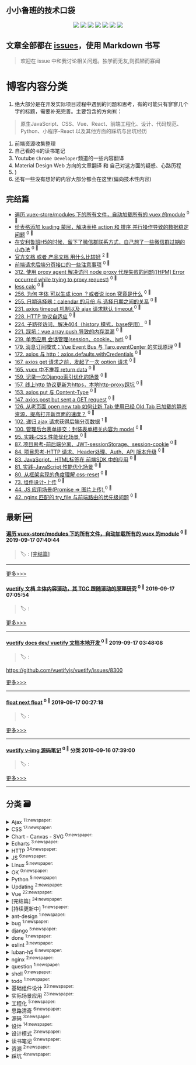 
<p style="text-align: center;">
    <!-- <a href="#"><img src="assets/blog.png" width="50%"/></a> -->
    <h2>小小鲁班的技术口袋</h2>
</p>


<p align='center'>
    <!-- <img src="https://badgen.net/circleci/github/ly525/blog"/> -->
    <img src="https://badgen.net/badge/labels/33"/>
    <img src="https://badgen.net/github/issues/ly525/blog"/>
    <img src="https://badgen.net/badge/last-commit/2019-09-21 10:36:03"/>
    <img src="https://badgen.net/github/forks/ly525/blog"/>
    <img src="https://badgen.net/github/stars/ly525/blog"/>
    <img src="https://badgen.net/github/watchers/ly525/blog"/>
    <img src="https://badgen.net/github/release/ly525/blog"/>
</p>

## 文章全部都在 [issues](https://github.com/ly525/blog/issues)，使用 Markdown 书写
> 欢迎在 issue 中和我讨论相关问题。独学而无友,则孤陋而寡闻

# 博客内容分类
1. 绝大部分是在开发实际项目过程中遇到的问题和思考，有的可能只有寥寥几个字的标题，需要补充完善。主要包含的方向🈶️：
> 原生JavaScript、CSS、Vue、React、前端工程化、设计、代码规范、Python、小程序-React 以及其他方面的踩坑与出坑经历
1. 前端资源收集整理
2. 自己看的`书`的读书笔记
3. Youtube `Chrome Developer`频道的一些内容翻译
4. Material Design Web 方向的文章翻译 和 自己对这方面的疑惑、心路历程
4. )
5. 还有一些没有想好的内容大部分都会在这里(偏向技术性内容)

## 完结篇
- [遍历 vuex-store/modules 下的所有文件，自动加载所有的 vuex 的module](https://github.com/ly525/blog/issues/339)  <sup>0 :speech_balloon:</sup>
- [给表格添加 loading 蒙层，解决表格 action 和 排序 并行操作导致的数据稳定问题](https://github.com/ly525/blog/issues/328)  <sup>0 :speech_balloon:</sup>
- [在安利鲁班H5的时候，留下了微信群联系方式，自己想了一些微信群过期的小办法](https://github.com/ly525/blog/issues/325)  <sup>0 :speech_balloon:</sup>
- [官方文档 或者 产品文档 用什么比较好](https://github.com/ly525/blog/issues/320)  <sup>2 :speech_balloon:</sup>
- [前端请求后端分页接口的一些注意事项](https://github.com/ly525/blog/issues/316)  <sup>0 :speech_balloon:</sup>
- [312. 使用 proxy agent 解决访问 node proxy 代理失败的问题([HPM] Error occurred while trying to proxy request)](https://github.com/ly525/blog/issues/312)  <sup>0 :speech_balloon:</sup>
- [less calc](https://github.com/ly525/blog/issues/279)  <sup>0 :speech_balloon:</sup>
- [256. 为何 字体 可以生成 icon ？或者说 icon 究竟是什么](https://github.com/ly525/blog/issues/256)  <sup>0 :speech_balloon:</sup>
- [255. 日期选择器：calendar 的月份 与 选择日期之间的关系](https://github.com/ly525/blog/issues/255)  <sup>0 :speech_balloon:</sup>
- [231. axios timeout 机制以及 ajax 请求默认 timeout ](https://github.com/ly525/blog/issues/231)  <sup>0 :speech_balloon:</sup>
- [228. HTTP 协议自适应](https://github.com/ly525/blog/issues/228)  <sup>0 :speech_balloon:</sup>
- [224. 子路径访问，解决404（history 模式，base使用）](https://github.com/ly525/blog/issues/224)  <sup>0 :speech_balloon:</sup>
- [221. 踩坑：vue array push  导致的内存泄漏](https://github.com/ly525/blog/issues/221)  <sup>0 :speech_balloon:</sup>
- [219. 单页应用 会话管理(session、cookie、jwt)](https://github.com/ly525/blog/issues/219)  <sup>0 :speech_balloon:</sup>
- [179. 消息订阅模式：Vue Event Bus 与 Taro.eventCenter 的实现原理](https://github.com/ly525/blog/issues/179)  <sup>0 :speech_balloon:</sup>
- [172.  axios 与 http：axios.defaults.withCredentials](https://github.com/ly525/blog/issues/172)  <sup>0 :speech_balloon:</sup>
- [167. axios get 请求之前，发起了一次 option 请求](https://github.com/ly525/blog/issues/167)  <sup>0 :speech_balloon:</sup>
- [165. vuex 中不推荐 return data](https://github.com/ly525/blog/issues/165)  <sup>0 :speech_balloon:</sup>
- [159. 记录一次Django索引优化的场景](https://github.com/ly525/blog/issues/159)  <sup>0 :speech_balloon:</sup>
- [157. 线上http 协议更新为https，本地http-proxy踩坑](https://github.com/ly525/blog/issues/157)  <sup>0 :speech_balloon:</sup>
- [153. axios put 与 Content-Type](https://github.com/ly525/blog/issues/153)  <sup>0 :speech_balloon:</sup>
- [147. axios.post but sent a GET request](https://github.com/ly525/blog/issues/147)  <sup>0 :speech_balloon:</sup>
- [126. 从老页面 open new tab 如何让新 Tab 使用已经 Old Tab 已加载的静态资源，提高打开新页面的速度？](https://github.com/ly525/blog/issues/126)  <sup>0 :speech_balloon:</sup>
- [102. 递归 ajax 请求获得后端分页数据](https://github.com/ly525/blog/issues/102)  <sup>1 :speech_balloon:</sup>
- [100. 管理后台表单提交：封装表单相关内容为 model](https://github.com/ly525/blog/issues/100)  <sup>0 :speech_balloon:</sup>
- [95. 实践-CSS 性能优化场景 ](https://github.com/ly525/blog/issues/95)  <sup>0 :speech_balloon:</sup>
- [87.  项目思考-前后端分离、JWT-sessionStorage、session-cookie](https://github.com/ly525/blog/issues/88)  <sup>0 :speech_balloon:</sup>
- [84. 项目思考-HTTP 请求、Header处理、Auth、API 版本升级](https://github.com/ly525/blog/issues/84)  <sup>0 :speech_balloon:</sup>
- [83. JavaScript、HTML标签在 前端SDK 中的应用](https://github.com/ly525/blog/issues/83)  <sup>0 :speech_balloon:</sup>
- [81. 实践-JavaScript 性能优化场景](https://github.com/ly525/blog/issues/81)  <sup>0 :speech_balloon:</sup>
- [80. 从框架实现的角度理解 css-reset](https://github.com/ly525/blog/issues/80)  <sup>0 :speech_balloon:</sup>
- [73. 组件设计-上传](https://github.com/ly525/blog/issues/73)  <sup>0 :speech_balloon:</sup>
- [44. JS 应用场景(Promise => 图片上传) ](https://github.com/ly525/blog/issues/44)  <sup>0 :speech_balloon:</sup>
- [42. nginx 匹配的 try_file 与前端路由的优先级问题](https://github.com/ly525/blog/issues/42)  <sup>0 :speech_balloon:</sup>

## 最新 :new:

#### [遍历 vuex-store/modules 下的所有文件，自动加载所有的 vuex 的module](https://github.com/ly525/blog/issues/339) <sup>0 :speech_balloon:</sup> 	 2019-09-17 07:40:44

> :label: : [[完结篇]](https://github.com/ly525/blog/labels/%5B%E5%AE%8C%E7%BB%93%E7%AF%87%5D)

---
[更多>>>](https://github.com/ly525/blog/issues/339)


#### [vuetify 文档 主体内容滚动，其 TOC 跟随滚动的原理研究](https://github.com/ly525/blog/issues/338) <sup>0 :speech_balloon:</sup> 	 2019-09-17 07:05:54

> :label: :



[更多>>>](https://github.com/ly525/blog/issues/338)

---


#### [vuetify docs dev/ vuetify 文档本地开发 ](https://github.com/ly525/blog/issues/337) <sup>0 :speech_balloon:</sup> 	 2019-09-17 03:48:08

> :label: :

https://github.com/vuetifyjs/vuetify/issues/8300

[更多>>>](https://github.com/ly525/blog/issues/337)

---


#### [float next float](https://github.com/ly525/blog/issues/336) <sup>0 :speech_balloon:</sup> 	 2019-09-17 00:27:18

> :label: :



[更多>>>](https://github.com/ly525/blog/issues/336)

---


#### [vuetify v-img 源码笔记](https://github.com/ly525/blog/issues/335) <sup>0 :speech_balloon:</sup> 	分类 2019-09-16 07:39:00

> :label: :


[更多>>>](https://github.com/ly525/blog/issues/335)

---


## 分类  :card_file_box:

<!-- <details open="open">
    <summary>
        <img src="" title="词云, 点击展开详细分类" alt="词云， 点击展开详细分类">
        <p align="center">:cloud: 词云 :cloud: <sub>点击词云展开详细分类:point_down: </sub></p>
    </summary> -->


<details>
<summary>Ajax	<sup>11:newspaper:</sup></summary>

- [axios get request send Array as params](https://github.com/ly525/blog/issues/299)  <sup>0 :speech_balloon:</sup>
- [231. axios timeout 机制以及 ajax 请求默认 timeout ](https://github.com/ly525/blog/issues/231)  <sup>0 :speech_balloon:</sup>
- [172.  axios 与 http：axios.defaults.withCredentials](https://github.com/ly525/blog/issues/172)  <sup>0 :speech_balloon:</sup>
- [167. axios get 请求之前，发起了一次 option 请求](https://github.com/ly525/blog/issues/167)  <sup>0 :speech_balloon:</sup>
- [165. vuex 中不推荐 return data](https://github.com/ly525/blog/issues/165)  <sup>0 :speech_balloon:</sup>
- [153. axios put 与 Content-Type](https://github.com/ly525/blog/issues/153)  <sup>0 :speech_balloon:</sup>
- [147. axios.post but sent a GET request](https://github.com/ly525/blog/issues/147)  <sup>0 :speech_balloon:</sup>
- [102. 递归 ajax 请求获得后端分页数据](https://github.com/ly525/blog/issues/102)  <sup>1 :speech_balloon:</sup>
- [73. 组件设计-上传](https://github.com/ly525/blog/issues/73)  <sup>0 :speech_balloon:</sup>
- [[about] Resume](https://github.com/ly525/blog/issues/12)  <sup>0 :speech_balloon:</sup>
- [3. 在切换组件时候, 需要前一个组件的request取消](https://github.com/ly525/blog/issues/3)  <sup>0 :speech_balloon:</sup>


</details>

<details>
<summary>CSS	<sup>17:newspaper:</sup></summary>

- [118. lulu-ui Button](https://github.com/ly525/blog/issues/118)  <sup>0 :speech_balloon:</sup>
- [117. base64 图片](https://github.com/ly525/blog/issues/117)  <sup>0 :speech_balloon:</sup>
- [116. lulu-ui 中的 每个组件的小图标独立使用，不耦合 是如何实现的？](https://github.com/ly525/blog/issues/116)  <sup>0 :speech_balloon:</sup>
- [99. CSS 图片蒙层、让其上面文字显示清晰](https://github.com/ly525/blog/issues/99)  <sup>0 :speech_balloon:</sup>
- [97. 通过阅读 CSS 框架和书籍，了解 CSS 最佳实践](https://github.com/ly525/blog/issues/97)  <sup>0 :speech_balloon:</sup>
- [95. 实践-CSS 性能优化场景 ](https://github.com/ly525/blog/issues/95)  <sup>0 :speech_balloon:</sup>
- [84. 项目思考-HTTP 请求、Header处理、Auth、API 版本升级](https://github.com/ly525/blog/issues/84)  <sup>0 :speech_balloon:</sup>
- [80. 从框架实现的角度理解 css-reset](https://github.com/ly525/blog/issues/80)  <sup>0 :speech_balloon:</sup>
- [79. 组件设计-资源(Resource)](https://github.com/ly525/blog/issues/79)  <sup>0 :speech_balloon:</sup>
- [62. 组件设计-Navbar](https://github.com/ly525/blog/issues/62)  <sup>0 :speech_balloon:</sup>
- [61. 组件设计-Button](https://github.com/ly525/blog/issues/61)  <sup>0 :speech_balloon:</sup>
- [54. 组件库开发、前端工程化踩坑](https://github.com/ly525/blog/issues/54)  <sup>0 :speech_balloon:</sup>
- [52. 管理后台踩坑：CSS 篇](https://github.com/ly525/blog/issues/52)  <sup>0 :speech_balloon:</sup>
- [38. JS sdk 涉及点](https://github.com/ly525/blog/issues/38)  <sup>0 :speech_balloon:</sup>
- [31. 最近css整理](https://github.com/ly525/blog/issues/31)  <sup>0 :speech_balloon:</sup>
- [30. CSS padding overrides overflow?](https://github.com/ly525/blog/issues/30)  <sup>0 :speech_balloon:</sup>
- [7. [HTTP] 如何压缩字体CSS中的多个woff2的请求？？？](https://github.com/ly525/blog/issues/7)  <sup>0 :speech_balloon:</sup>


</details>

<details>
<summary>Chart - Canvas - SVG	<sup>0:newspaper:</sup></summary>



</details>

<details>
<summary>Echarts	<sup>3:newspaper:</sup></summary>

- [141. Echarts 定制每条线上小圆点（symbol）大小（symbolSize）](https://github.com/ly525/blog/issues/141)  <sup>0 :speech_balloon:</sup>
- [139. echarts 无限滚动、低内存占用](https://github.com/ly525/blog/issues/139)  <sup>0 :speech_balloon:</sup>
- [49. echarts 相关](https://github.com/ly525/blog/issues/49)  <sup>0 :speech_balloon:</sup>


</details>

<details>
<summary>HTTP	<sup>34:newspaper:</sup></summary>

- [231. axios timeout 机制以及 ajax 请求默认 timeout ](https://github.com/ly525/blog/issues/231)  <sup>0 :speech_balloon:</sup>
- [220. HTTP Cache](https://github.com/ly525/blog/issues/220)  <sup>0 :speech_balloon:</sup>
- [219. 单页应用 会话管理(session、cookie、jwt)](https://github.com/ly525/blog/issues/219)  <sup>0 :speech_balloon:</sup>
- [213. 为何设计师不应该使用 png、jpg、svg 制作小图标](https://github.com/ly525/blog/issues/213)  <sup>0 :speech_balloon:</sup>
- [211. 字体选择](https://github.com/ly525/blog/issues/211)  <sup>0 :speech_balloon:</sup>
- [206. 前端与 Sketch ](https://github.com/ly525/blog/issues/206)  <sup>0 :speech_balloon:</sup>
- [205. 前端工程化的一些思考](https://github.com/ly525/blog/issues/205)  <sup>0 :speech_balloon:</sup>
- [204.  纪念在使用Ubuntu的时候的一些很 nice 的软件](https://github.com/ly525/blog/issues/204)  <sup>0 :speech_balloon:</sup>
- [190. BI 类 Dashboard 的产品设计](https://github.com/ly525/blog/issues/190)  <sup>0 :speech_balloon:</sup>
- [187. selector 过滤、无限滚动、css search engine](https://github.com/ly525/blog/issues/187)  <sup>0 :speech_balloon:</sup>
- [173. 如何封装一个更加友好、优雅、通用的http 模块](https://github.com/ly525/blog/issues/173)  <sup>0 :speech_balloon:</sup>
- [172.  axios 与 http：axios.defaults.withCredentials](https://github.com/ly525/blog/issues/172)  <sup>0 :speech_balloon:</sup>
- [167. axios get 请求之前，发起了一次 option 请求](https://github.com/ly525/blog/issues/167)  <sup>0 :speech_balloon:</sup>
- [165. vuex 中不推荐 return data](https://github.com/ly525/blog/issues/165)  <sup>0 :speech_balloon:</sup>
- [157. 线上http 协议更新为https，本地http-proxy踩坑](https://github.com/ly525/blog/issues/157)  <sup>0 :speech_balloon:</sup>
- [154. vuex 中 嵌套对象的重置与 响应式的注意事项](https://github.com/ly525/blog/issues/154)  <sup>0 :speech_balloon:</sup>
- [153. axios put 与 Content-Type](https://github.com/ly525/blog/issues/153)  <sup>0 :speech_balloon:</sup>
- [151. 移除 单个 export 需要设置为 export default的讨论](https://github.com/ly525/blog/issues/151)  <sup>0 :speech_balloon:</sup>
- [147. axios.post but sent a GET request](https://github.com/ly525/blog/issues/147)  <sup>0 :speech_balloon:</sup>
- [139. echarts 无限滚动、低内存占用](https://github.com/ly525/blog/issues/139)  <sup>0 :speech_balloon:</sup>
- [119. add retry for python requests](https://github.com/ly525/blog/issues/119)  <sup>0 :speech_balloon:</sup>
- [109. Vue: reset vuex state](https://github.com/ly525/blog/issues/109)  <sup>0 :speech_balloon:</sup>
- [107. Vue: 源码相关 Blog、项目、repository](https://github.com/ly525/blog/issues/107)  <sup>0 :speech_balloon:</sup>
- [105. Nginx url 解析顺序](https://github.com/ly525/blog/issues/105)  <sup>0 :speech_balloon:</sup>
- [102. 递归 ajax 请求获得后端分页数据](https://github.com/ly525/blog/issues/102)  <sup>1 :speech_balloon:</sup>
- [95. 实践-CSS 性能优化场景 ](https://github.com/ly525/blog/issues/95)  <sup>0 :speech_balloon:</sup>
- [84. 项目思考-HTTP 请求、Header处理、Auth、API 版本升级](https://github.com/ly525/blog/issues/84)  <sup>0 :speech_balloon:</sup>
- [81. 实践-JavaScript 性能优化场景](https://github.com/ly525/blog/issues/81)  <sup>0 :speech_balloon:</sup>
- [73. 组件设计-上传](https://github.com/ly525/blog/issues/73)  <sup>0 :speech_balloon:</sup>
- [32. http状态码 应用场景](https://github.com/ly525/blog/issues/32)  <sup>0 :speech_balloon:</sup>
- [29. HTTP 请求头: 'X-Requested-With': 'XMLHttpRequest' ?](https://github.com/ly525/blog/issues/29)  <sup>0 :speech_balloon:</sup>
- [17. nginx 转发请求, django如何获得真正的用户IP?](https://github.com/ly525/blog/issues/17)  <sup>0 :speech_balloon:</sup>
- [7. [HTTP] 如何压缩字体CSS中的多个woff2的请求？？？](https://github.com/ly525/blog/issues/7)  <sup>0 :speech_balloon:</sup>
- [1. HTTP  Provisional headers are shown](https://github.com/ly525/blog/issues/1)  <sup>0 :speech_balloon:</sup>


</details>

<details>
<summary>JS	<sup>6:newspaper:</sup></summary>

- [22. HTML5 FormData append 将boolean转换为字符串类型](https://github.com/ly525/blog/issues/22)  <sup>1 :speech_balloon:</sup>
- [14. JavaScript获得network面板的所有请求域名 / use JavaScript to get all hosts of requests in chrome network panel](https://github.com/ly525/blog/issues/14)  <sup>0 :speech_balloon:</sup>
- [13. JS没有块级作用域 - for循环和if语句中的执行环境](https://github.com/ly525/blog/issues/13)  <sup>0 :speech_balloon:</sup>
- [9. [资源]npms.io NPM库按照评分进行搜索](https://github.com/ly525/blog/issues/9)  <sup>0 :speech_balloon:</sup>
- [8. [资源] digitalocean 的tutorials](https://github.com/ly525/blog/issues/8)  <sup>0 :speech_balloon:</sup>
- [4. JavaScript高级程序设计读书笔记](https://github.com/ly525/blog/issues/4)  <sup>0 :speech_balloon:</sup>


</details>

<details>
<summary>Linux	<sup>5:newspaper:</sup></summary>

- [45. mac 找出占用端口号的进程，并kill](https://github.com/ly525/blog/issues/45)  <sup>0 :speech_balloon:</sup>
- [28. vagrant 操作 => mysql、防火墙、端口映射](https://github.com/ly525/blog/issues/28)  <sup>0 :speech_balloon:</sup>
- [18. 同步文件 | 部署](https://github.com/ly525/blog/issues/18)  <sup>0 :speech_balloon:</sup>
- [10. 证书权限 Permissions 0644 for 'XXX.pem' are too open.](https://github.com/ly525/blog/issues/10)  <sup>0 :speech_balloon:</sup>
- [6. [linux python] what are the differences between those folders: include, lib, local](https://github.com/ly525/blog/issues/6)  <sup>1 :speech_balloon:</sup>


</details>

<details>
<summary>OK	<sup>0:newspaper:</sup></summary>



</details>

<details>
<summary>Python	<sup>5:newspaper:</sup></summary>

- [119. add retry for python requests](https://github.com/ly525/blog/issues/119)  <sup>0 :speech_balloon:</sup>
- [21. pandas 系列](https://github.com/ly525/blog/issues/21)  <sup>0 :speech_balloon:</sup>
- [17. nginx 转发请求, django如何获得真正的用户IP?](https://github.com/ly525/blog/issues/17)  <sup>0 :speech_balloon:</sup>
- [[about] Resume](https://github.com/ly525/blog/issues/12)  <sup>0 :speech_balloon:</sup>
- [11. Python importError: No module named djcelery](https://github.com/ly525/blog/issues/11)  <sup>0 :speech_balloon:</sup>


</details>

<details>
<summary>Updating	<sup>2:newspaper:</sup></summary>

- [32. http状态码 应用场景](https://github.com/ly525/blog/issues/32)  <sup>0 :speech_balloon:</sup>
- [28. vagrant 操作 => mysql、防火墙、端口映射](https://github.com/ly525/blog/issues/28)  <sup>0 :speech_balloon:</sup>


</details>

<details>
<summary>Vue	<sup>22:newspaper:</sup></summary>

- [221. 踩坑：vue array push  导致的内存泄漏](https://github.com/ly525/blog/issues/221)  <sup>0 :speech_balloon:</sup>
- [128. Vue router open a new tab? resolve](https://github.com/ly525/blog/issues/128)  <sup>0 :speech_balloon:</sup>
- [124. watch immediate 使用场景](https://github.com/ly525/blog/issues/124)  <sup>0 :speech_balloon:</sup>
- [123. 修改第三方组件库样式](https://github.com/ly525/blog/issues/123)  <sup>0 :speech_balloon:</sup>
- [109. Vue: reset vuex state](https://github.com/ly525/blog/issues/109)  <sup>0 :speech_balloon:</sup>
- [108. Vue：路由懒加载、以及合适的使用场景 初探](https://github.com/ly525/blog/issues/108)  <sup>0 :speech_balloon:</sup>
- [107. Vue: 源码相关 Blog、项目、repository](https://github.com/ly525/blog/issues/107)  <sup>0 :speech_balloon:</sup>
- [104. Vue: 在 SPA 中使用 iframe，路径如何引用？](https://github.com/ly525/blog/issues/104)  <sup>0 :speech_balloon:</sup>
- [93. Vue 中 监听 resize](https://github.com/ly525/blog/issues/93)  <sup>0 :speech_balloon:</sup>
- [89. render: h => h(App) 具体含义解释](https://github.com/ly525/blog/issues/90)  <sup>0 :speech_balloon:</sup>
- [79. 组件设计-资源(Resource)](https://github.com/ly525/blog/issues/79)  <sup>0 :speech_balloon:</sup>
- [72. 组件设计-vue-easytable-docs](https://github.com/ly525/blog/issues/72)  <sup>0 :speech_balloon:</sup>
- [63. 组件设计-Select](https://github.com/ly525/blog/issues/63)  <sup>0 :speech_balloon:</sup>
- [62. 组件设计-Navbar](https://github.com/ly525/blog/issues/62)  <sup>0 :speech_balloon:</sup>
- [54. 组件库开发、前端工程化踩坑](https://github.com/ly525/blog/issues/54)  <sup>0 :speech_balloon:</sup>
- [48. Vue.js 源码涉及点](https://github.com/ly525/blog/issues/48)  <sup>0 :speech_balloon:</sup>
- [44. JS 应用场景(Promise => 图片上传) ](https://github.com/ly525/blog/issues/44)  <sup>0 :speech_balloon:</sup>
- [42. nginx 匹配的 try_file 与前端路由的优先级问题](https://github.com/ly525/blog/issues/42)  <sup>0 :speech_balloon:</sup>
- [27. Vue.prototype.__init__ = function(){this?}](https://github.com/ly525/blog/issues/27)  <sup>2 :speech_balloon:</sup>
- [5. [Vue.js] Uncaught TypeError: Cannot read property 'nodeType' of null](https://github.com/ly525/blog/issues/5)  <sup>0 :speech_balloon:</sup>
- [3. 在切换组件时候, 需要前一个组件的request取消](https://github.com/ly525/blog/issues/3)  <sup>0 :speech_balloon:</sup>
- [2. Vue.js  生命周期和vue-router的切换钩子函数](https://github.com/ly525/blog/issues/2)  <sup>0 :speech_balloon:</sup>


</details>

<details>
<summary>[完结篇]	<sup>34:newspaper:</sup></summary>

- [遍历 vuex-store/modules 下的所有文件，自动加载所有的 vuex 的module](https://github.com/ly525/blog/issues/339)  <sup>0 :speech_balloon:</sup>
- [给表格添加 loading 蒙层，解决表格 action 和 排序 并行操作导致的数据稳定问题](https://github.com/ly525/blog/issues/328)  <sup>0 :speech_balloon:</sup>
- [在安利鲁班H5的时候，留下了微信群联系方式，自己想了一些微信群过期的小办法](https://github.com/ly525/blog/issues/325)  <sup>0 :speech_balloon:</sup>
- [官方文档 或者 产品文档 用什么比较好](https://github.com/ly525/blog/issues/320)  <sup>2 :speech_balloon:</sup>
- [前端请求后端分页接口的一些注意事项](https://github.com/ly525/blog/issues/316)  <sup>0 :speech_balloon:</sup>
- [312. 使用 proxy agent 解决访问 node proxy 代理失败的问题([HPM] Error occurred while trying to proxy request)](https://github.com/ly525/blog/issues/312)  <sup>0 :speech_balloon:</sup>
- [less calc](https://github.com/ly525/blog/issues/279)  <sup>0 :speech_balloon:</sup>
- [256. 为何 字体 可以生成 icon ？或者说 icon 究竟是什么](https://github.com/ly525/blog/issues/256)  <sup>0 :speech_balloon:</sup>
- [255. 日期选择器：calendar 的月份 与 选择日期之间的关系](https://github.com/ly525/blog/issues/255)  <sup>0 :speech_balloon:</sup>
- [231. axios timeout 机制以及 ajax 请求默认 timeout ](https://github.com/ly525/blog/issues/231)  <sup>0 :speech_balloon:</sup>
- [228. HTTP 协议自适应](https://github.com/ly525/blog/issues/228)  <sup>0 :speech_balloon:</sup>
- [224. 子路径访问，解决404（history 模式，base使用）](https://github.com/ly525/blog/issues/224)  <sup>0 :speech_balloon:</sup>
- [221. 踩坑：vue array push  导致的内存泄漏](https://github.com/ly525/blog/issues/221)  <sup>0 :speech_balloon:</sup>
- [219. 单页应用 会话管理(session、cookie、jwt)](https://github.com/ly525/blog/issues/219)  <sup>0 :speech_balloon:</sup>
- [179. 消息订阅模式：Vue Event Bus 与 Taro.eventCenter 的实现原理](https://github.com/ly525/blog/issues/179)  <sup>0 :speech_balloon:</sup>
- [172.  axios 与 http：axios.defaults.withCredentials](https://github.com/ly525/blog/issues/172)  <sup>0 :speech_balloon:</sup>
- [167. axios get 请求之前，发起了一次 option 请求](https://github.com/ly525/blog/issues/167)  <sup>0 :speech_balloon:</sup>
- [165. vuex 中不推荐 return data](https://github.com/ly525/blog/issues/165)  <sup>0 :speech_balloon:</sup>
- [159. 记录一次Django索引优化的场景](https://github.com/ly525/blog/issues/159)  <sup>0 :speech_balloon:</sup>
- [157. 线上http 协议更新为https，本地http-proxy踩坑](https://github.com/ly525/blog/issues/157)  <sup>0 :speech_balloon:</sup>
- [153. axios put 与 Content-Type](https://github.com/ly525/blog/issues/153)  <sup>0 :speech_balloon:</sup>
- [147. axios.post but sent a GET request](https://github.com/ly525/blog/issues/147)  <sup>0 :speech_balloon:</sup>
- [126. 从老页面 open new tab 如何让新 Tab 使用已经 Old Tab 已加载的静态资源，提高打开新页面的速度？](https://github.com/ly525/blog/issues/126)  <sup>0 :speech_balloon:</sup>
- [102. 递归 ajax 请求获得后端分页数据](https://github.com/ly525/blog/issues/102)  <sup>1 :speech_balloon:</sup>
- [100. 管理后台表单提交：封装表单相关内容为 model](https://github.com/ly525/blog/issues/100)  <sup>0 :speech_balloon:</sup>
- [95. 实践-CSS 性能优化场景 ](https://github.com/ly525/blog/issues/95)  <sup>0 :speech_balloon:</sup>
- [87.  项目思考-前后端分离、JWT-sessionStorage、session-cookie](https://github.com/ly525/blog/issues/88)  <sup>0 :speech_balloon:</sup>
- [84. 项目思考-HTTP 请求、Header处理、Auth、API 版本升级](https://github.com/ly525/blog/issues/84)  <sup>0 :speech_balloon:</sup>
- [83. JavaScript、HTML标签在 前端SDK 中的应用](https://github.com/ly525/blog/issues/83)  <sup>0 :speech_balloon:</sup>
- [81. 实践-JavaScript 性能优化场景](https://github.com/ly525/blog/issues/81)  <sup>0 :speech_balloon:</sup>
- [80. 从框架实现的角度理解 css-reset](https://github.com/ly525/blog/issues/80)  <sup>0 :speech_balloon:</sup>
- [73. 组件设计-上传](https://github.com/ly525/blog/issues/73)  <sup>0 :speech_balloon:</sup>
- [44. JS 应用场景(Promise => 图片上传) ](https://github.com/ly525/blog/issues/44)  <sup>0 :speech_balloon:</sup>
- [42. nginx 匹配的 try_file 与前端路由的优先级问题](https://github.com/ly525/blog/issues/42)  <sup>0 :speech_balloon:</sup>


</details>

<details>
<summary>[持续更新中]	<sup>1:newspaper:</sup></summary>

- [265. To B 端 Web 页面上线前 checklist](https://github.com/ly525/blog/issues/265)  <sup>0 :speech_balloon:</sup>


</details>

<details>
<summary>ant-design	<sup>1:newspaper:</sup></summary>

- [ant design form 中的 列表可选项，如果是异步加载的，可选项组件，不要放在 spining 组件之类，否则会导致编辑的时候，没有自动映射](https://github.com/ly525/blog/issues/289)  <sup>0 :speech_balloon:</sup>


</details>

<details>
<summary>bug	<sup>1:newspaper:</sup></summary>

- [5. [Vue.js] Uncaught TypeError: Cannot read property 'nodeType' of null](https://github.com/ly525/blog/issues/5)  <sup>0 :speech_balloon:</sup>


</details>

<details>
<summary>django	<sup>5:newspaper:</sup></summary>

- [121. Django Celery restart 之后，原本定时的任务会提前执行吗？](https://github.com/ly525/blog/issues/121)  <sup>0 :speech_balloon:</sup>
- [57. 管理后台踩坑：Django](https://github.com/ly525/blog/issues/57)  <sup>0 :speech_balloon:</sup>
- [37. cookie与安全](https://github.com/ly525/blog/issues/37)  <sup>0 :speech_balloon:</sup>
- [32. http状态码 应用场景](https://github.com/ly525/blog/issues/32)  <sup>0 :speech_balloon:</sup>
- [20. django model 扩展User](https://github.com/ly525/blog/issues/20)  <sup>0 :speech_balloon:</sup>


</details>

<details>
<summary>done	<sup>1:newspaper:</sup></summary>

- [17. nginx 转发请求, django如何获得真正的用户IP?](https://github.com/ly525/blog/issues/17)  <sup>0 :speech_balloon:</sup>


</details>

<details>
<summary>eslint	<sup>3:newspaper:</sup></summary>

- [151. 移除 单个 export 需要设置为 export default的讨论](https://github.com/ly525/blog/issues/151)  <sup>0 :speech_balloon:</sup>
- [149. 不推荐使用for..in，推荐使用 Object.keys。涉及原型链](https://github.com/ly525/blog/issues/149)  <sup>0 :speech_balloon:</sup>
- [33. Eslint 配置](https://github.com/ly525/blog/issues/33)  <sup>0 :speech_balloon:</sup>


</details>

<details>
<summary>luban-h5	<sup>6:newspaper:</sup></summary>

- [右击出现自定义菜单](https://github.com/ly525/blog/issues/296)  <sup>0 :speech_balloon:</sup>
- [vuex 实现撤销、重做](https://github.com/ly525/blog/issues/295)  <sup>0 :speech_balloon:</sup>
- [拖拽改变形状的实现](https://github.com/ly525/blog/issues/294)  <sup>0 :speech_balloon:</sup>
- [拖拽移动元素的实现](https://github.com/ly525/blog/issues/293)  <sup>0 :speech_balloon:</sup>
- [阻止事件捕获](https://github.com/ly525/blog/issues/292)  <sup>0 :speech_balloon:</sup>
- [event.target 与 event.currentTarget 的区别、实际应用](https://github.com/ly525/blog/issues/288)  <sup>0 :speech_balloon:</sup>


</details>

<details>
<summary>nginx	<sup>2:newspaper:</sup></summary>

- [42. nginx 匹配的 try_file 与前端路由的优先级问题](https://github.com/ly525/blog/issues/42)  <sup>0 :speech_balloon:</sup>
- [17. nginx 转发请求, django如何获得真正的用户IP?](https://github.com/ly525/blog/issues/17)  <sup>0 :speech_balloon:</sup>


</details>

<details>
<summary>question	<sup>1:newspaper:</sup></summary>

- [[about] Resume](https://github.com/ly525/blog/issues/12)  <sup>0 :speech_balloon:</sup>


</details>

<details>
<summary>shell	<sup>0:newspaper:</sup></summary>



</details>

<details>
<summary>todo	<sup>1:newspaper:</sup></summary>

- [35. 使用issues实现一个Blog](https://github.com/ly525/blog/issues/35)  <sup>0 :speech_balloon:</sup>


</details>

<details>
<summary>基础组件设计	<sup>33:newspaper:</sup></summary>

- [262. 日期选择器：difference between UMD and CMD? ](https://github.com/ly525/blog/issues/262)  <sup>0 :speech_balloon:</sup>
- [261. package.json 中的 main、module、browser、cdn、unpkg 的用法](https://github.com/ly525/blog/issues/261)  <sup>0 :speech_balloon:</sup>
- [260. 使用 semantic-release、commitizen、jest、codecov、travis 规范开源项目](https://github.com/ly525/blog/issues/260)  <sup>0 :speech_balloon:</sup>
- [259. 日期选择器：时区的处理](https://github.com/ly525/blog/issues/259)  <sup>0 :speech_balloon:</sup>
- [258. 日期选择器：左右联动深入思考](https://github.com/ly525/blog/issues/258)  <sup>0 :speech_balloon:</sup>
- [255. 日期选择器：calendar 的月份 与 选择日期之间的关系](https://github.com/ly525/blog/issues/255)  <sup>0 :speech_balloon:</sup>
- [254. 日期选择器：hover 的相关处理](https://github.com/ly525/blog/issues/254)  <sup>0 :speech_balloon:</sup>
- [253. 日期选择器：单个组件使用的少数几个icon，如何按需打包？](https://github.com/ly525/blog/issues/253)  <sup>0 :speech_balloon:</sup>
- [252. 日期选择器：初始化相关事宜(vue 相关)](https://github.com/ly525/blog/issues/252)  <sup>0 :speech_balloon:</sup>
- [251. 日期选择器：根据月份生成对应的 日历 📅](https://github.com/ly525/blog/issues/251)  <sup>2 :speech_balloon:</sup>
- [250. 日期选择器(DateRangePicker) 的  CSS 设计思路](https://github.com/ly525/blog/issues/250)  <sup>0 :speech_balloon:</sup>
- [249. 日期选择器（DateRangePicker） 的 国际化 Internationalization](https://github.com/ly525/blog/issues/249)  <sup>0 :speech_balloon:</sup>
- [248. 日期选择器(DateRangePicker)  的 设计思路](https://github.com/ly525/blog/issues/248)  <sup>0 :speech_balloon:</sup>
- [79. 组件设计-资源(Resource)](https://github.com/ly525/blog/issues/79)  <sup>0 :speech_balloon:</sup>
- [78. 组件设计-待定](https://github.com/ly525/blog/issues/78)  <sup>0 :speech_balloon:</sup>
- [77. 组件设计-待定](https://github.com/ly525/blog/issues/77)  <sup>0 :speech_balloon:</sup>
- [76. 组件设计-待定](https://github.com/ly525/blog/issues/76)  <sup>0 :speech_balloon:</sup>
- [75. 组件设计-待定](https://github.com/ly525/blog/issues/75)  <sup>0 :speech_balloon:</sup>
- [74. 组件设计-待定](https://github.com/ly525/blog/issues/74)  <sup>0 :speech_balloon:</sup>
- [73. 组件设计-上传](https://github.com/ly525/blog/issues/73)  <sup>0 :speech_balloon:</sup>
- [72. 组件设计-vue-easytable-docs](https://github.com/ly525/blog/issues/72)  <sup>0 :speech_balloon:</sup>
- [71. 组件设计-Table](https://github.com/ly525/blog/issues/71)  <sup>0 :speech_balloon:</sup>
- [70. 组件设计-Icon](https://github.com/ly525/blog/issues/70)  <sup>0 :speech_balloon:</sup>
- [69. 组件设计-Menu](https://github.com/ly525/blog/issues/69)  <sup>0 :speech_balloon:</sup>
- [68. 组件设计-Grid](https://github.com/ly525/blog/issues/68)  <sup>0 :speech_balloon:</sup>
- [67. 组件设计-Dropdown](https://github.com/ly525/blog/issues/67)  <sup>0 :speech_balloon:</sup>
- [66. 组件设计-Data-Range-Picker](https://github.com/ly525/blog/issues/66)  <sup>0 :speech_balloon:</sup>
- [65. 组件设计-Tab](https://github.com/ly525/blog/issues/65)  <sup>0 :speech_balloon:</sup>
- [64. 组件设计-Tooltip](https://github.com/ly525/blog/issues/64)  <sup>0 :speech_balloon:</sup>
- [63. 组件设计-Select](https://github.com/ly525/blog/issues/63)  <sup>0 :speech_balloon:</sup>
- [62. 组件设计-Navbar](https://github.com/ly525/blog/issues/62)  <sup>0 :speech_balloon:</sup>
- [61. 组件设计-Button](https://github.com/ly525/blog/issues/61)  <sup>0 :speech_balloon:</sup>
- [60. 组件设计](https://github.com/ly525/blog/issues/60)  <sup>0 :speech_balloon:</sup>


</details>

<details>
<summary>实际场景应用	<sup>23:newspaper:</sup></summary>

- [231. axios timeout 机制以及 ajax 请求默认 timeout ](https://github.com/ly525/blog/issues/231)  <sup>0 :speech_balloon:</sup>
- [221. 踩坑：vue array push  导致的内存泄漏](https://github.com/ly525/blog/issues/221)  <sup>0 :speech_balloon:</sup>
- [219. 单页应用 会话管理(session、cookie、jwt)](https://github.com/ly525/blog/issues/219)  <sup>0 :speech_balloon:</sup>
- [180. 滚动条引起页面跳动的解决方案](https://github.com/ly525/blog/issues/180)  <sup>0 :speech_balloon:</sup>
- [179. 消息订阅模式：Vue Event Bus 与 Taro.eventCenter 的实现原理](https://github.com/ly525/blog/issues/179)  <sup>0 :speech_balloon:</sup>
- [178. 策略模式：重构表单](https://github.com/ly525/blog/issues/178)  <sup>0 :speech_balloon:</sup>
- [172.  axios 与 http：axios.defaults.withCredentials](https://github.com/ly525/blog/issues/172)  <sup>0 :speech_balloon:</sup>
- [167. axios get 请求之前，发起了一次 option 请求](https://github.com/ly525/blog/issues/167)  <sup>0 :speech_balloon:</sup>
- [165. vuex 中不推荐 return data](https://github.com/ly525/blog/issues/165)  <sup>0 :speech_balloon:</sup>
- [153. axios put 与 Content-Type](https://github.com/ly525/blog/issues/153)  <sup>0 :speech_balloon:</sup>
- [147. axios.post but sent a GET request](https://github.com/ly525/blog/issues/147)  <sup>0 :speech_balloon:</sup>
- [126. 从老页面 open new tab 如何让新 Tab 使用已经 Old Tab 已加载的静态资源，提高打开新页面的速度？](https://github.com/ly525/blog/issues/126)  <sup>0 :speech_balloon:</sup>
- [102. 递归 ajax 请求获得后端分页数据](https://github.com/ly525/blog/issues/102)  <sup>1 :speech_balloon:</sup>
- [100. 管理后台表单提交：封装表单相关内容为 model](https://github.com/ly525/blog/issues/100)  <sup>0 :speech_balloon:</sup>
- [95. 实践-CSS 性能优化场景 ](https://github.com/ly525/blog/issues/95)  <sup>0 :speech_balloon:</sup>
- [87.  项目思考-前后端分离、JWT-sessionStorage、session-cookie](https://github.com/ly525/blog/issues/88)  <sup>0 :speech_balloon:</sup>
- [84. 项目思考-HTTP 请求、Header处理、Auth、API 版本升级](https://github.com/ly525/blog/issues/84)  <sup>0 :speech_balloon:</sup>
- [83. JavaScript、HTML标签在 前端SDK 中的应用](https://github.com/ly525/blog/issues/83)  <sup>0 :speech_balloon:</sup>
- [81. 实践-JavaScript 性能优化场景](https://github.com/ly525/blog/issues/81)  <sup>0 :speech_balloon:</sup>
- [80. 从框架实现的角度理解 css-reset](https://github.com/ly525/blog/issues/80)  <sup>0 :speech_balloon:</sup>
- [73. 组件设计-上传](https://github.com/ly525/blog/issues/73)  <sup>0 :speech_balloon:</sup>
- [44. JS 应用场景(Promise => 图片上传) ](https://github.com/ly525/blog/issues/44)  <sup>0 :speech_balloon:</sup>
- [42. nginx 匹配的 try_file 与前端路由的优先级问题](https://github.com/ly525/blog/issues/42)  <sup>0 :speech_balloon:</sup>


</details>

<details>
<summary>工程化	<sup>5:newspaper:</sup></summary>

- [151. 移除 单个 export 需要设置为 export default的讨论](https://github.com/ly525/blog/issues/151)  <sup>0 :speech_balloon:</sup>
- [149. 不推荐使用for..in，推荐使用 Object.keys。涉及原型链](https://github.com/ly525/blog/issues/149)  <sup>0 :speech_balloon:</sup>
- [126. 从老页面 open new tab 如何让新 Tab 使用已经 Old Tab 已加载的静态资源，提高打开新页面的速度？](https://github.com/ly525/blog/issues/126)  <sup>0 :speech_balloon:</sup>
- [100. 管理后台表单提交：封装表单相关内容为 model](https://github.com/ly525/blog/issues/100)  <sup>0 :speech_balloon:</sup>
- [33. Eslint 配置](https://github.com/ly525/blog/issues/33)  <sup>0 :speech_balloon:</sup>


</details>

<details>
<summary>思路清奇	<sup>6:newspaper:</sup></summary>

- [206. 前端与 Sketch ](https://github.com/ly525/blog/issues/206)  <sup>0 :speech_balloon:</sup>
- [190. BI 类 Dashboard 的产品设计](https://github.com/ly525/blog/issues/190)  <sup>0 :speech_balloon:</sup>
- [181. 前端方法论](https://github.com/ly525/blog/issues/181)  <sup>0 :speech_balloon:</sup>
- [171. 为什么需要设计规范？](https://github.com/ly525/blog/issues/171)  <sup>2 :speech_balloon:</sup>
- [170. 为什么需要设计稿？](https://github.com/ly525/blog/issues/170)  <sup>0 :speech_balloon:</sup>
- [83. JavaScript、HTML标签在 前端SDK 中的应用](https://github.com/ly525/blog/issues/83)  <sup>0 :speech_balloon:</sup>


</details>

<details>
<summary>源码	<sup>3:newspaper:</sup></summary>

- [118. lulu-ui Button](https://github.com/ly525/blog/issues/118)  <sup>0 :speech_balloon:</sup>
- [117. base64 图片](https://github.com/ly525/blog/issues/117)  <sup>0 :speech_balloon:</sup>
- [116. lulu-ui 中的 每个组件的小图标独立使用，不耦合 是如何实现的？](https://github.com/ly525/blog/issues/116)  <sup>0 :speech_balloon:</sup>


</details>

<details>
<summary>设计	<sup>14:newspaper:</sup></summary>

- [217. Design System and it's Component Library [for designer]](https://github.com/ly525/blog/issues/217)  <sup>0 :speech_balloon:</sup>
- [213. 为何设计师不应该使用 png、jpg、svg 制作小图标](https://github.com/ly525/blog/issues/213)  <sup>0 :speech_balloon:</sup>
- [208. 如何阅读一套设计规范？ => 尝试自己制定一套，发现无从下手，开始读吧](https://github.com/ly525/blog/issues/208)  <sup>0 :speech_balloon:</sup>
- [206. 前端与 Sketch ](https://github.com/ly525/blog/issues/206)  <sup>0 :speech_balloon:</sup>
- [190. BI 类 Dashboard 的产品设计](https://github.com/ly525/blog/issues/190)  <sup>0 :speech_balloon:</sup>
- [181. 前端方法论](https://github.com/ly525/blog/issues/181)  <sup>0 :speech_balloon:</sup>
- [171. 为什么需要设计规范？](https://github.com/ly525/blog/issues/171)  <sup>2 :speech_balloon:</sup>
- [170. 为什么需要设计稿？](https://github.com/ly525/blog/issues/170)  <sup>0 :speech_balloon:</sup>
- [164. 如何设计一个通用卡片？](https://github.com/ly525/blog/issues/164)  <sup>0 :speech_balloon:</sup>
- [163. mobile 组件设计思考🤔](https://github.com/ly525/blog/issues/163)  <sup>0 :speech_balloon:</sup>
- [85. 项目思考-内部系统如何设计更好的错误复现、错误提示机制？](https://github.com/ly525/blog/issues/85)  <sup>0 :speech_balloon:</sup>
- [84. 项目思考-HTTP 请求、Header处理、Auth、API 版本升级](https://github.com/ly525/blog/issues/84)  <sup>0 :speech_balloon:</sup>
- [82.  待了解-移动适配](https://github.com/ly525/blog/issues/82)  <sup>0 :speech_balloon:</sup>
- [79. 组件设计-资源(Resource)](https://github.com/ly525/blog/issues/79)  <sup>0 :speech_balloon:</sup>


</details>

<details>
<summary>设计模式	<sup>2:newspaper:</sup></summary>

- [179. 消息订阅模式：Vue Event Bus 与 Taro.eventCenter 的实现原理](https://github.com/ly525/blog/issues/179)  <sup>0 :speech_balloon:</sup>
- [178. 策略模式：重构表单](https://github.com/ly525/blog/issues/178)  <sup>0 :speech_balloon:</sup>


</details>

<details>
<summary>读书笔记	<sup>6:newspaper:</sup></summary>

- [179. 消息订阅模式：Vue Event Bus 与 Taro.eventCenter 的实现原理](https://github.com/ly525/blog/issues/179)  <sup>0 :speech_balloon:</sup>
- [178. 策略模式：重构表单](https://github.com/ly525/blog/issues/178)  <sup>0 :speech_balloon:</sup>
- [160. 菜场经济学 读书笔记](https://github.com/ly525/blog/issues/160)  <sup>0 :speech_balloon:</sup>
- [15. Miaov 笔记](https://github.com/ly525/blog/issues/15)  <sup>0 :speech_balloon:</sup>
- [13. JS没有块级作用域 - for循环和if语句中的执行环境](https://github.com/ly525/blog/issues/13)  <sup>0 :speech_balloon:</sup>
- [4. JavaScript高级程序设计读书笔记](https://github.com/ly525/blog/issues/4)  <sup>0 :speech_balloon:</sup>


</details>

<details>
<summary>资源	<sup>2:newspaper:</sup></summary>

- [9. [资源]npms.io NPM库按照评分进行搜索](https://github.com/ly525/blog/issues/9)  <sup>0 :speech_balloon:</sup>
- [8. [资源] digitalocean 的tutorials](https://github.com/ly525/blog/issues/8)  <sup>0 :speech_balloon:</sup>


</details>

<details>
<summary>踩坑	<sup>4:newspaper:</sup></summary>

- [221. 踩坑：vue array push  导致的内存泄漏](https://github.com/ly525/blog/issues/221)  <sup>0 :speech_balloon:</sup>
- [44. JS 应用场景(Promise => 图片上传) ](https://github.com/ly525/blog/issues/44)  <sup>0 :speech_balloon:</sup>
- [42. nginx 匹配的 try_file 与前端路由的优先级问题](https://github.com/ly525/blog/issues/42)  <sup>0 :speech_balloon:</sup>
- [22. HTML5 FormData append 将boolean转换为字符串类型](https://github.com/ly525/blog/issues/22)  <sup>1 :speech_balloon:</sup>


</details>


</details>
